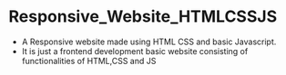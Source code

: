 # Responsive_Website_HTMLCSSJS
- A Responsive website made using HTML CSS and basic Javascript.
- It is just a frontend development basic website consisting of functionalities of HTML,CSS and JS

